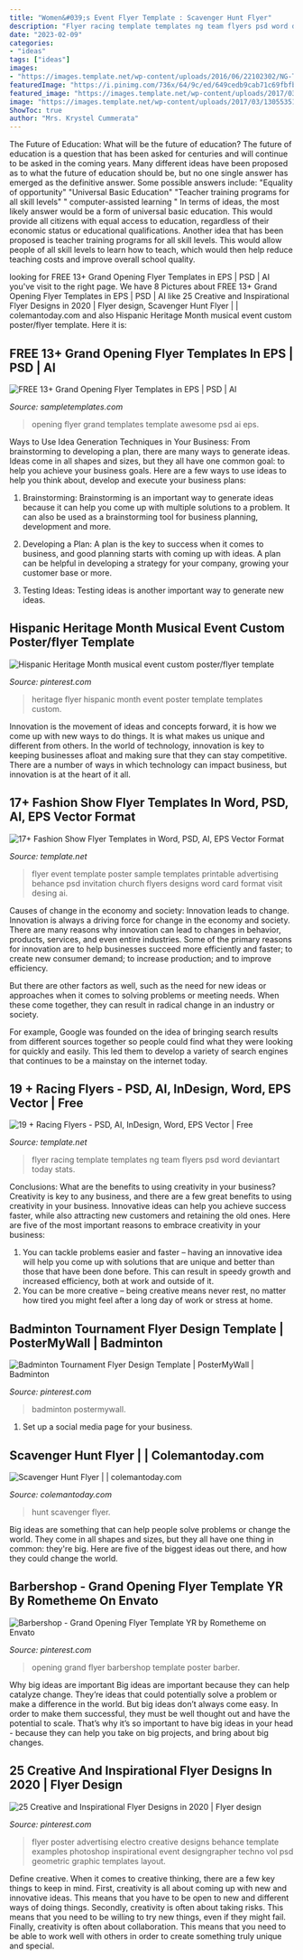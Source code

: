```yaml
---
title: "Women&#039;s Event Flyer Template : Scavenger Hunt Flyer"
description: "Flyer racing template templates ng team flyers psd word deviantart today stats"
date: "2023-02-09"
categories:
- "ideas"
tags: ["ideas"]
images:
- "https://images.template.net/wp-content/uploads/2016/06/22102302/NG-Team-Racing-Flyer.jpg"
featuredImage: "https://i.pinimg.com/736x/64/9c/ed/649cedb9cab71c69fbfb82521590c4e3.jpg"
featured_image: "https://images.template.net/wp-content/uploads/2017/03/13055351/Fashion-Show-Advertising-Flyer.jpg"
image: "https://images.template.net/wp-content/uploads/2017/03/13055351/Fashion-Show-Advertising-Flyer.jpg"
ShowToc: true
author: "Mrs. Krystel Cummerata"
---
```



The Future of Education: What will be the future of education?
The future of education is a question that has been asked for centuries and will continue to be asked in the coming years. Many different ideas have been proposed as to what the future of education should be, but no one single answer has emerged as the definitive answer. Some possible answers include: 
"Equality of opportunity" 
"Universal Basic Education" 
"Teacher training programs for all skill levels" 
" computer-assisted learning "
In terms of ideas, the most likely answer would be a form of universal basic education. This would provide all citizens with equal access to education, regardless of their economic status or educational qualifications. Another idea that has been proposed is teacher training programs for all skill levels. This would allow people of all skill levels to learn how to teach, which would then help reduce teaching costs and improve overall school quality.

	

		
looking for FREE 13+ Grand Opening Flyer Templates in EPS | PSD | AI you've visit to the right page. We have 8 Pictures about FREE 13+ Grand Opening Flyer Templates in EPS | PSD | AI like 25 Creative and Inspirational Flyer Designs in 2020 | Flyer design, Scavenger Hunt Flyer | | colemantoday.com and also Hispanic Heritage Month musical event custom poster/flyer template. Here it is:
		
    
## FREE 13+ Grand Opening Flyer Templates In EPS | PSD | AI

<img loading=lazy src="https://images.sampletemplates.com/wp-content/uploads/2016/04/05125812/Awesome-Grand-Opening-Flyer.jpg" onerror="this.onerror=null;this.src='https://tse3.mm.bing.net/th?id=OIP.VJM7IyBCx2cwZAugkAxK6AHaKv&amp;pid=15.1';" alt="FREE 13+ Grand Opening Flyer Templates in EPS | PSD | AI">

_Source: sampletemplates.com_

>opening flyer grand templates template awesome psd ai eps. 

	

Ways to Use Idea Generation Techniques in Your Business: From brainstorming to developing a plan, there are many ways to generate ideas.
Ideas come in all shapes and sizes, but they all have one common goal: to help you achieve your business goals. Here are a few ways to use ideas to help you think about, develop and execute your business plans:
1. Brainstorming: Brainstorming is an important way to generate ideas because it can help you come up with multiple solutions to a problem. It can also be used as a brainstorming tool for business planning, development and more.

2. Developing a Plan: A plan is the key to success when it comes to business, and good planning starts with coming up with ideas. A plan can be helpful in developing a strategy for your company, growing your customer base or more.

3. Testing Ideas: Testing ideas is another important way to generate new ideas.

    
## Hispanic Heritage Month Musical Event Custom Poster/flyer Template

<img loading=lazy src="https://i.pinimg.com/736x/c8/2e/38/c82e38d567107d585e38d3b35f0df89c.jpg" onerror="this.onerror=null;this.src='https://tse2.mm.bing.net/th?id=OIP.kcKX4kMR_HBQxnw0oMBW_QHaLH&amp;pid=15.1';" alt="Hispanic Heritage Month musical event custom poster/flyer template">

_Source: pinterest.com_

>heritage flyer hispanic month event poster template templates custom. 

	

Innovation is the movement of ideas and concepts forward, it is how we come up with new ways to do things. It is what makes us unique and different from others. In the world of technology, innovation is key to keeping businesses afloat and making sure that they can stay competitive. There are a number of ways in which technology can impact business, but innovation is at the heart of it all.

    
## 17+ Fashion Show Flyer Templates In Word, PSD, AI, EPS Vector Format

<img loading=lazy src="https://images.template.net/wp-content/uploads/2017/03/13055351/Fashion-Show-Advertising-Flyer.jpg" onerror="this.onerror=null;this.src='https://tse1.mm.bing.net/th?id=OIP.ohECpXn14WolBGGelf2iLQHaLE&amp;pid=15.1';" alt="17+ Fashion Show Flyer Templates in Word, PSD, AI, EPS Vector Format">

_Source: template.net_

>flyer event template poster sample templates printable advertising behance psd invitation church flyers designs word card format visit desing ai. 

	

Causes of change in the economy and society: Innovation leads to change.
Innovation is always a driving force for change in the economy and society. There are many reasons why innovation can lead to changes in behavior, products, services, and even entire industries. 
Some of the primary reasons for innovation are to help businesses succeed more efficiently and faster; to create new consumer demand; to increase production; and to improve efficiency. 

But there are other factors as well, such as the need for new ideas or approaches when it comes to solving problems or meeting needs. When these come together, they can result in radical change in an industry or society.

For example, Google was founded on the idea of bringing search results from different sources together so people could find what they were looking for quickly and easily. This led them to develop a variety of search engines that continues to be a mainstay on the internet today.

    
## 19 + Racing Flyers - PSD, AI, InDesign, Word, EPS Vector | Free

<img loading=lazy src="https://images.template.net/wp-content/uploads/2016/06/22102302/NG-Team-Racing-Flyer.jpg" onerror="this.onerror=null;this.src='https://tse4.mm.bing.net/th?id=OIP.1Fd-bXdvb8MtHYldu0HNQAHaLc&amp;pid=15.1';" alt="19 + Racing Flyers - PSD, AI, InDesign, Word, EPS Vector | Free">

_Source: template.net_

>flyer racing template templates ng team flyers psd word deviantart today stats. 

	

Conclusions: What are the benefits to using creativity in your business?
Creativity is key to any business, and there are a few great benefits to using creativity in your business. Innovative ideas can help you achieve success faster, while also attracting new customers and retaining the old ones. Here are five of the most important reasons to embrace creativity in your business: 

1. You can tackle problems easier and faster – having an innovative idea will help you come up with solutions that are unique and better than those that have been done before. This can result in speedy growth and increased efficiency, both at work and outside of it. 
2. You can be more creative – being creative means never rest, no matter how tired you might feel after a long day of work or stress at home.

    
## Badminton Tournament Flyer Design Template | PosterMyWall | Badminton

<img loading=lazy src="https://i.pinimg.com/736x/79/59/3c/79593c6d0ebb47b5a313c65aa6c37f1a.jpg" onerror="this.onerror=null;this.src='https://tse1.mm.bing.net/th?id=OIP.tDriT1veycVtZlAavZRsvwAAAA&amp;pid=15.1';" alt="Badminton Tournament Flyer Design Template | PosterMyWall | Badminton">

_Source: pinterest.com_

>badminton postermywall. 

	

1. Set up a social media page for your business.

    
## Scavenger Hunt Flyer | | Colemantoday.com

<img loading=lazy src="https://bloximages.newyork1.vip.townnews.com/colemantoday.com/content/tncms/assets/v3/editorial/e/d6/ed683ae0-655c-11e9-ab8b-8bd72e76c825/5cbe593ee1fa3.preview.jpg?resize=1200%2C1557" onerror="this.onerror=null;this.src='https://tse3.mm.bing.net/th?id=OIP.Ie3vm6GTkk73eJ63HoyOtQHaJn&amp;pid=15.1';" alt="Scavenger Hunt Flyer | | colemantoday.com">

_Source: colemantoday.com_

>hunt scavenger flyer. 

	

Big ideas are something that can help people solve problems or change the world. They come in all shapes and sizes, but they all have one thing in common: they're big. Here are five of the biggest ideas out there, and how they could change the world.

    
## Barbershop - Grand Opening Flyer Template YR By Rometheme On Envato

<img loading=lazy src="https://i.pinimg.com/736x/64/9c/ed/649cedb9cab71c69fbfb82521590c4e3.jpg" onerror="this.onerror=null;this.src='https://tse3.mm.bing.net/th?id=OIP.QqR82mAAwmi1HQ4posr0ZQHaKf&amp;pid=15.1';" alt="Barbershop - Grand Opening Flyer Template YR by Rometheme on Envato">

_Source: pinterest.com_

>opening grand flyer barbershop template poster barber. 

	

Why big ideas are important
Big ideas are important because they can help catalyze change. They’re ideas that could potentially solve a problem or make a difference in the world. But big ideas don’t always come easy. In order to make them successful, they must be well thought out and have the potential to scale.
That’s why it’s so important to have big ideas in your head - because they can help you take on big projects, and bring about big changes.

    
## 25 Creative And Inspirational Flyer Designs In 2020 | Flyer Design

<img loading=lazy src="https://i.pinimg.com/736x/9c/8d/a9/9c8da9ed2d4f26e586f0066b659b080d--flyer-design-poster-design.jpg" onerror="this.onerror=null;this.src='https://tse2.mm.bing.net/th?id=OIP.ZeOWva7gvLzpOX83uAmr3QHaKf&amp;pid=15.1';" alt="25 Creative and Inspirational Flyer Designs in 2020 | Flyer design">

_Source: pinterest.com_

>flyer poster advertising electro creative designs behance template examples photoshop inspirational event designgrapher techno vol psd geometric graphic templates layout. 

	

Define creative.
When it comes to creative thinking, there are a few key things to keep in mind. First, creativity is all about coming up with new and innovative ideas. This means that you have to be open to new and different ways of doing things. Secondly, creativity is often about taking risks. This means that you need to be willing to try new things, even if they might fail. Finally, creativity is often about collaboration. This means that you need to be able to work well with others in order to create something truly unique and special.

